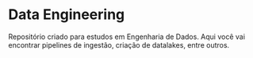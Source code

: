 # Data Engineering

Repositório criado para estudos em Engenharia de Dados. Aqui você vai encontrar pipelines de ingestão, criação de datalakes, entre outros.
